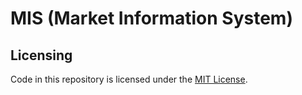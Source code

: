 # MIS (Market Information System)

## Licensing

Code in this repository is licensed under the [MIT License](https://github.com/nskrkmz/MIS/blob/main/LICENSE).
